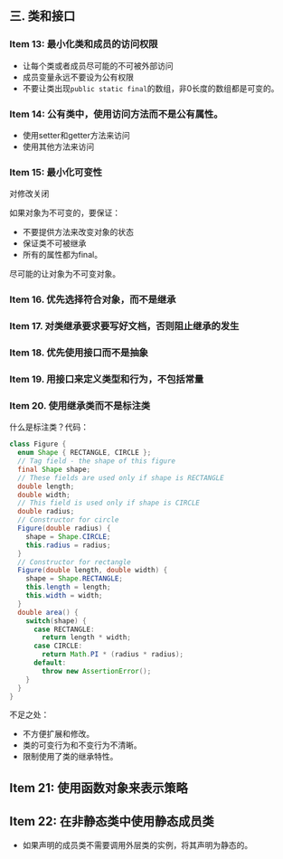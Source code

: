 ## 三. 类和接口

### Item 13: 最小化类和成员的访问权限

* 让每个类或者成员尽可能的不可被外部访问
* 成员变量永远不要设为公有权限
* 不要让类出现`public static final`的数组，非0长度的数组都是可变的。

### Item 14: 公有类中，使用访问方法而不是公有属性。

* 使用setter和getter方法来访问
* 使用其他方法来访问

### Item 15: 最小化可变性
对修改关闭

如果对象为不可变的，要保证：

* 不要提供方法来改变对象的状态
* 保证类不可被继承
* 所有的属性都为final。

尽可能的让对象为不可变对象。

### Item 16. 优先选择符合对象，而不是继承
### Item 17. 对类继承要求要写好文档，否则阻止继承的发生
### Item 18. 优先使用接口而不是抽象
### Item 19. 用接口来定义类型和行为，不包括常量
### Item 20. 使用继承类而不是标注类
什么是标注类？代码：
```Java
class Figure {
  enum Shape { RECTANGLE, CIRCLE };
  // Tag field - the shape of this figure
  final Shape shape;
  // These fields are used only if shape is RECTANGLE
  double length;
  double width;
  // This field is used only if shape is CIRCLE
  double radius;
  // Constructor for circle
  Figure(double radius) {
    shape = Shape.CIRCLE;
    this.radius = radius;
  }
  // Constructor for rectangle
  Figure(double length, double width) {
    shape = Shape.RECTANGLE;
    this.length = length;
    this.width = width;
  }
  double area() {
    switch(shape) {
      case RECTANGLE:
        return length * width;
      case CIRCLE:
        return Math.PI * (radius * radius);
      default:
        throw new AssertionError();
    }
  }
}
```
不足之处：

* 不方便扩展和修改。
* 类的可变行为和不变行为不清晰。
* 限制使用了类的继承特性。


## Item 21: 使用函数对象来表示策略

## Item 22: 在非静态类中使用静态成员类

* 如果声明的成员类不需要调用外层类的实例，将其声明为静态的。